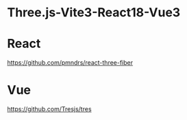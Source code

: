 # Three.js-Vite3-React18-Vue3

# React
https://github.com/pmndrs/react-three-fiber

# Vue
https://github.com/Tresjs/tres